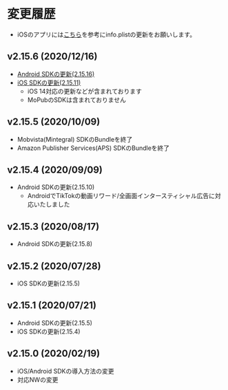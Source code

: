 # 変更履歴

 * iOSのアプリには[こちら](https://united-adstir.github.io/ios-sdk-docs/adstir/init/ios14.html)を参考にinfo.plistの更新をお願いします。

## v2.15.6 (2020/12/16)

- [Android SDKの更新(2.15.16)](https://united-adstir.github.io/android-sdk-docs/changelog.html#v21516-20201215)
- [iOS SDKの更新(2.15.11)](https://united-adstir.github.io/ios-sdk-docs/changelog.html#v21511-20201209)
    - iOS 14対応の更新などが含まれております
    - MoPubのSDKは含まれておりません

## v2.15.5 (2020/10/09)

- Mobvista(Mintegral) SDKのBundleを終了
- Amazon Publisher Services(APS) SDKのBundleを終了

## v2.15.4 (2020/09/09)

- Android SDKの更新(2.15.10)
    - AndroidでTikTokの動画リワード/全画面インタースティシャル広告に対応いたしました

## v2.15.3 (2020/08/17)

- Android SDKの更新(2.15.8)

## v2.15.2 (2020/07/28)

- iOS SDKの更新(2.15.5)

## v2.15.1 (2020/07/21)

- Android SDKの更新(2.15.5)
- iOS SDKの更新(2.15.4)
    
## v2.15.0 (2020/02/19)

- iOS/Android SDKの導入方法の変更
- 対応NWの変更
